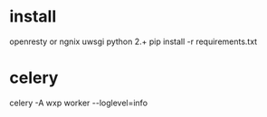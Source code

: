 #  install
openresty or ngnix
uwsgi
python 2.+
pip install -r requirements.txt

# celery
celery -A wxp worker --loglevel=info
